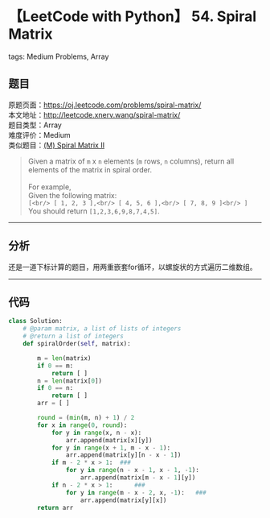 # 【LeetCode with Python】 54. Spiral Matrix
tags: Medium Problems, Array

## 题目
原题页面：<https://oj.leetcode.com/problems/spiral-matrix/><br/>
本文地址：<http://leetcode.xnerv.wang/spiral-matrix/><br/>
题目类型：Array<br/>
难度评价：Medium<br/>
类似题目：[(M) Spiral Matrix II](/spiral-matrix-II/)<br/>

> Given a matrix of `m` x `n` elements (`m` rows, `n` columns), return all elements of the matrix in spiral order.<br/>
><br/>
> For example,<br/>
> Given the following matrix:<br/>
> `[<br/>
[ 1, 2, 3 ],<br/>
[ 4, 5, 6 ],<br/>
[ 7, 8, 9 ]<br/>
]`<br/>
> You should return `[1,2,3,6,9,8,7,4,5]`.<br/>

<!-- more -->

---
## 分析
还是一道下标计算的题目，用两重嵌套for循环，以螺旋状的方式遍历二维数组。<br/>

---
## 代码
``` python
class Solution:
    # @param matrix, a list of lists of integers
    # @return a list of integers
    def spiralOrder(self, matrix):

        m = len(matrix)
        if 0 == m:
            return [ ]
        n = len(matrix[0])
        if 0 == n:
            return [ ]
        arr = [ ]

        round = (min(m, n) + 1) / 2
        for x in range(0, round):
            for y in range(x, n - x):
                arr.append(matrix[x][y])
            for y in range(x + 1, m - x - 1):
                arr.append(matrix[y][n - x - 1])
            if m - 2 * x > 1:  ###
                for y in range(n - x - 1, x - 1, -1):
                    arr.append(matrix[m - x - 1][y])
            if n - 2 * x > 1:      ###
                for y in range(m - x - 2, x, -1):   ###
                    arr.append(matrix[y][x])
        return arr
```

